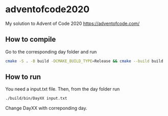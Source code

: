 # adventofcode2020

My solution to Advent of Code 2020
https://adventofcode.com/


## How to compile

Go to the corresponding day folder and run
``` bash
cmake -S . -B build -DCMAKE_BUILD_TYPE=Release && cmake --build build
```

## How to run

You need a input.txt file.
Then, from the day folder run

``` bash
./build/bin/DayXX input.txt 
```

Change DayXX with correponding day.